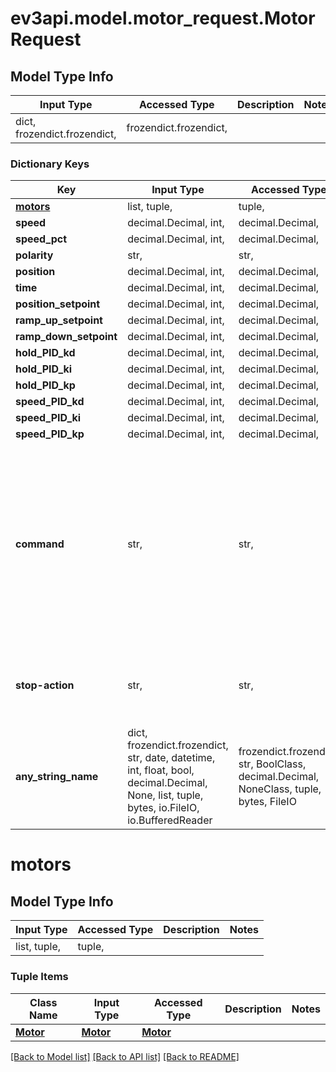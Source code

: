 # ev3api.model.motor_request.MotorRequest

## Model Type Info
Input Type | Accessed Type | Description | Notes
------------ | ------------- | ------------- | -------------
dict, frozendict.frozendict,  | frozendict.frozendict,  |  | 

### Dictionary Keys
Key | Input Type | Accessed Type | Description | Notes
------------ | ------------- | ------------- | ------------- | -------------
**[motors](#motors)** | list, tuple,  | tuple,  |  | [optional] 
**speed** | decimal.Decimal, int,  | decimal.Decimal,  |  | [optional] 
**speed_pct** | decimal.Decimal, int,  | decimal.Decimal,  |  | [optional] 
**polarity** | str,  | str,  |  | [optional] 
**position** | decimal.Decimal, int,  | decimal.Decimal,  |  | [optional] 
**time** | decimal.Decimal, int,  | decimal.Decimal,  |  | [optional] 
**position_setpoint** | decimal.Decimal, int,  | decimal.Decimal,  |  | [optional] 
**ramp_up_setpoint** | decimal.Decimal, int,  | decimal.Decimal,  |  | [optional] 
**ramp_down_setpoint** | decimal.Decimal, int,  | decimal.Decimal,  |  | [optional] 
**hold_PID_kd** | decimal.Decimal, int,  | decimal.Decimal,  |  | [optional] 
**hold_PID_ki** | decimal.Decimal, int,  | decimal.Decimal,  |  | [optional] 
**hold_PID_kp** | decimal.Decimal, int,  | decimal.Decimal,  |  | [optional] 
**speed_PID_kd** | decimal.Decimal, int,  | decimal.Decimal,  |  | [optional] 
**speed_PID_ki** | decimal.Decimal, int,  | decimal.Decimal,  |  | [optional] 
**speed_PID_kp** | decimal.Decimal, int,  | decimal.Decimal,  |  | [optional] 
**command** | str,  | str,  |  | [optional] must be one of ["run-forever", "run-to-abs-pos", "run-to-rel-pos", "run-timed", "run-direct", "stop", "reset", ] 
**stop-action** | str,  | str,  |  | [optional] must be one of ["coast", "brake", "hold", ] 
**any_string_name** | dict, frozendict.frozendict, str, date, datetime, int, float, bool, decimal.Decimal, None, list, tuple, bytes, io.FileIO, io.BufferedReader | frozendict.frozendict, str, BoolClass, decimal.Decimal, NoneClass, tuple, bytes, FileIO | any string name can be used but the value must be the correct type | [optional]

# motors

## Model Type Info
Input Type | Accessed Type | Description | Notes
------------ | ------------- | ------------- | -------------
list, tuple,  | tuple,  |  | 

### Tuple Items
Class Name | Input Type | Accessed Type | Description | Notes
------------- | ------------- | ------------- | ------------- | -------------
[**Motor**](Motor.md) | [**Motor**](Motor.md) | [**Motor**](Motor.md) |  | 

[[Back to Model list]](../../README.md#documentation-for-models) [[Back to API list]](../../README.md#documentation-for-api-endpoints) [[Back to README]](../../README.md)

